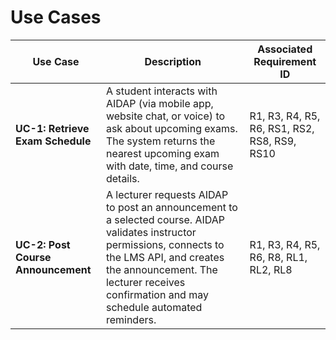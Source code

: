 # Use Cases

| Use Case | Description | Associated Requirement ID |
|----------|-------------|----------------------------|
| **UC-1: Retrieve Exam Schedule**|A student interacts with AIDAP (via mobile app, website chat, or voice) to ask about upcoming exams. The system returns the nearest upcoming exam with date, time, and course details. | R1, R3, R4, R5, R6, RS1, RS2, RS8, RS9, RS10 |
| **UC-2: Post Course Announcement**|A lecturer requests AIDAP to post an announcement to a selected course. AIDAP validates instructor permissions, connects to the LMS API, and creates the announcement. The lecturer receives confirmation and may schedule automated reminders. | R1, R3, R4, R5, R6, R8, RL1, RL2, RL8 |
